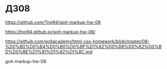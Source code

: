 # ДЗ08

https://github.com/Troj94/goit-markup-hw-08

https://troj94.github.io/goit-markup-hw-08/

https://github.com/goitacademy/html-css-homework/blob/master/08-%D0%B0%D0%B4%D0%B0%D0%BF%D1%82%D0%B8%D0%B2%D0%BD%D0%BE%D1%81%D1%82%D1%8C.md

goit-markup-hw-08
